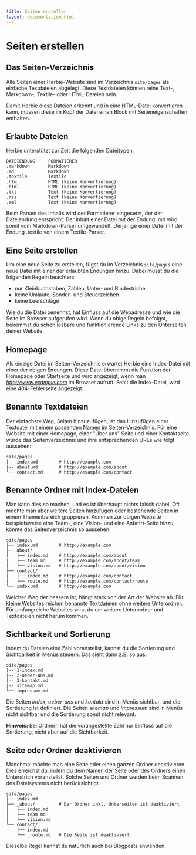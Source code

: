 ```yaml
---
title: Seiten erstellen
layout: documentation.html
---
```


# Seiten erstellen

## Das Seiten-Verzeichnis

Alle Seiten einer Herbie-Website sind im Verzeichnis `site/pages` als einfache
Textdateien abgelegt. Diese Textdateien können reine Text-, Markdown-, Textile- 
oder HTML-Dateien sein. 

Damit Herbie diese Dateien erkennt und in eine HTML-Datei konvertieren kann, 
müssen diese im Kopf der Datei einen Block mit Seiteneigenschaften enthalten.


## Erlaubte Dateien

Herbie unterstützt zur Zeit die folgenden Dateitypen:

    DATEIENDUNG     FORMATIERER
    .markdown       Markdown
    .md             Markdown
    .textile        Textile
    .htm            HTML (keine Konvertierung)
    .html           HTML (keine Konvertierung)
    .txt            Text (keine Konvertierung)
    .rss            Text (keine Konvertierung)
    .xml            Text (keine Konvertierung)

Beim Parsen des Inhalts wird der Formatierer eingesetzt, der der Dateiendung entspricht.
Der Inhalt einer Datei mit der Endung .md wird somit vom Markdown-Parser umgewandelt. Derjenige
einer Datei mit der Endung .textile von einem Textile-Parser.


## Eine Seite erstellen

Um eine neue Seite zu erstellen, fügst du im Verzeichnis `site/pages` eine neue
Datei mit einer der erlaubten Endungen hinzu. Dabei musst du die folgenden Regeln beachten:

- nur Kleinbuchstaben, Zahlen, Unter- und Bindestriche
- keine Umlaute, Sonder- und Steuerzeichen
- keine Leerschläge

Wie du die Datei benennst, hat Einfluss auf die Webadresse und wie die Seite im Browser 
aufgerufen wird. Wenn du obige Regeln befolgst, bekommst du schön lesbare und funktionierende
Links zu den Unterseiten deiner Website.


## Homepage

Als einzige Datei im Seiten-Verzeichnis erwartet Herbie eine Index-Datei mit
einer der obigen Endungen. Diese Datei übernimmt die Funktion der Homepage oder
Startseite und wird angezeigt, wenn man *http://www.example.com* im Browser
aufruft. Fehlt die Index-Datei, wird eine 404-Fehlerseite angezeigt.


## Benannte Textdateien

Der einfachste Weg, Seiten hinzuzufügen, ist das Hinzufügen einer Textdatei mit
einem passenden Namen im Seiten-Verzeichnis. Für eine Website mit einer
Homepage, einer "Über uns" Seite und einer Kontaktseite würde das
Seitenverzeichnis und ihre entsprechenden URLs wie folgt aussehen:

    site/pages
    |-- index.md        # http://example.com
    |-- about.md        # http://example.com/about
    └── contact.md      # http://example.com/contact


## Benannte Ordner mit Index-Dateien

Man kann dies so machen, und es ist überhaupt nichts falsch dabei. Oft möchte
man aber weitere Seiten hinzufügen oder bestehende Seiten in einem Themenbereich
gruppieren. Kommen zur obigen Website beispielsweise eine Team-, eine Vision- und
eine Anfahrt-Seite hinzu, könnte das Seitenverzeichnis so aussehen:

    site/pages
    ├── index.md        # http://example.com
    ├── about/
    |   ├── index.md    # http://example.com/about
    |   ├── team.md     # http://example.com/about/team
    |   └── vision.md   # http://example.com/about/vision
    ├── contact/
    |   ├── index.md    # http://example.com/contact
    |   └── route.md    # http://example.com/contact/route
    └── index.md        # http://example.com


Welcher Weg der bessere ist, hängt stark von der Art der Website ab. Für kleine Websites
reichen benannte Textdateien ohne weitere Unterordner. Für umfangreiche Websites wirst du
um weitere Unterordner und Textdateien nicht herum kommen.  


## Sichtbarkeit und Sortierung

Indem du Dateien eine Zahl voranstellst, kannst du die Sortierung und
Sichtbarkeit in Menüs steuern. Das sieht dann z.B. so aus:

    site/pages
    |-- 1-index.md
    |-- 2-ueber-uns.md
    |-- 3-kontakt.md
    |-- sitemap.md
    └── impressum.md

Die Seiten *index*, *ueber-uns* und *kontakt* sind in Menüs sichtbar, und die Sortierung
ist definiert. Die Seiten *sitemap* und *impressum* sind in Menüs nicht sichtbar und
die Sortierung somit nicht relevant.

**Hinweis:** Bei Ordnern hat die vorangestellte Zahl nur Einfluss auf die
Sortierung, nicht aber auf die Sichtbarkeit.


## Seite oder Ordner deaktivieren

Manchmal möchte man eine Seite oder einen ganzen Ordner deaktivieren. Dies erreichst du,
indem du dem Namen der Seite oder des Ordners einen Unterstrich voranstellst. Solche Seiten
und Ordner werden beim Scannen des Dateisystems nicht berücksichtigt.

    site/pages
    ├── index.md
    ├── _about/         # Der Ordner inkl. Unterseiten ist deaktiviert
    |   ├── index.md
    |   ├── team.md
    |   └── vision.md
    └── contact/
        ├── index.md
        └── _route.md   # Die Seite ist deaktiviert

Dieselbe Regel kannst du natürlich auch bei Blogposts anwenden.
